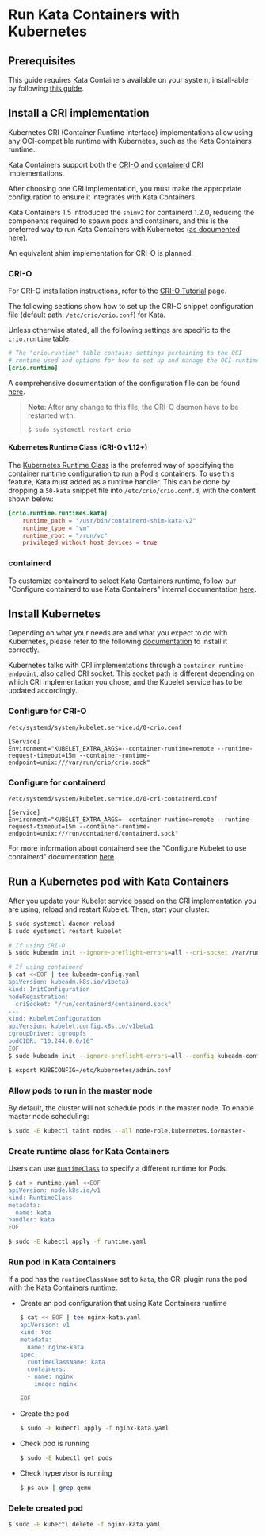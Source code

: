# Run Kata Containers with Kubernetes

## Prerequisites
This guide requires Kata Containers available on your system, install-able by following [this guide](../install/README.md).

## Install a CRI implementation

Kubernetes CRI (Container Runtime Interface) implementations allow using any
OCI-compatible runtime with Kubernetes, such as the Kata Containers runtime.

Kata Containers support both the [CRI-O](https://github.com/kubernetes-incubator/cri-o) and
[containerd](https://github.com/containerd/containerd) CRI implementations.

After choosing one CRI implementation, you must make the appropriate configuration
to ensure it integrates with Kata Containers.

Kata Containers 1.5 introduced the `shimv2` for containerd 1.2.0, reducing the components
required to spawn pods and containers, and this is the preferred way to run Kata Containers with Kubernetes ([as documented here](../how-to/how-to-use-k8s-with-containerd-and-kata.md#configure-containerd-to-use-kata-containers)).

An equivalent shim implementation for CRI-O is planned.

### CRI-O
For CRI-O installation instructions, refer to the [CRI-O Tutorial](https://github.com/cri-o/cri-o/blob/main/tutorial.md) page.

The following sections show how to set up the CRI-O snippet configuration file (default path: `/etc/crio/crio.conf`) for Kata.

Unless otherwise stated, all the following settings are specific to the `crio.runtime` table:
```toml
# The "crio.runtime" table contains settings pertaining to the OCI
# runtime used and options for how to set up and manage the OCI runtime.
[crio.runtime]
```
A comprehensive documentation of the configuration file can be found [here](https://github.com/cri-o/cri-o/blob/main/docs/crio.conf.5.md).

> **Note**: After any change to this file, the CRI-O daemon have to be restarted with:
>````
>$ sudo systemctl restart crio
>````

#### Kubernetes Runtime Class (CRI-O v1.12+)
The [Kubernetes Runtime Class](https://kubernetes.io/docs/concepts/containers/runtime-class/)
is the preferred way of specifying the container runtime configuration to run a Pod's containers.
To use this feature, Kata must added as a runtime handler. This can be done by
dropping a `50-kata` snippet file into `/etc/crio/crio.conf.d`, with the
content shown below:

```toml
[crio.runtime.runtimes.kata]
	runtime_path = "/usr/bin/containerd-shim-kata-v2"
	runtime_type = "vm"
	runtime_root = "/run/vc"
	privileged_without_host_devices = true
```


### containerd

To customize containerd to select Kata Containers runtime, follow our
"Configure containerd to use Kata Containers" internal documentation
[here](../how-to/how-to-use-k8s-with-containerd-and-kata.md#configure-containerd-to-use-kata-containers).

## Install Kubernetes

Depending on what your needs are and what you expect to do with Kubernetes,
please refer to the following
[documentation](https://kubernetes.io/docs/setup/) to install it correctly.

Kubernetes talks with CRI implementations through a `container-runtime-endpoint`,
also called CRI socket. This socket path is different depending on which CRI
implementation you chose, and the Kubelet service has to be updated accordingly.

### Configure for CRI-O

`/etc/systemd/system/kubelet.service.d/0-crio.conf`
```
[Service]
Environment="KUBELET_EXTRA_ARGS=--container-runtime=remote --runtime-request-timeout=15m --container-runtime-endpoint=unix:///var/run/crio/crio.sock"
```

### Configure for containerd

`/etc/systemd/system/kubelet.service.d/0-cri-containerd.conf`
```
[Service]
Environment="KUBELET_EXTRA_ARGS=--container-runtime=remote --runtime-request-timeout=15m --container-runtime-endpoint=unix:///run/containerd/containerd.sock"
```
For more information about containerd see the "Configure Kubelet to use containerd"
documentation [here](../how-to/how-to-use-k8s-with-containerd-and-kata.md#configure-kubelet-to-use-containerd).

## Run a Kubernetes pod with Kata Containers

After you update your Kubelet service based on the CRI implementation you
are using, reload and restart Kubelet. Then, start your cluster:
```bash
$ sudo systemctl daemon-reload
$ sudo systemctl restart kubelet

# If using CRI-O
$ sudo kubeadm init --ignore-preflight-errors=all --cri-socket /var/run/crio/crio.sock --pod-network-cidr=10.244.0.0/16

# If using containerd
$ cat <<EOF | tee kubeadm-config.yaml
apiVersion: kubeadm.k8s.io/v1beta3
kind: InitConfiguration
nodeRegistration:
  criSocket: "/run/containerd/containerd.sock"
---
kind: KubeletConfiguration
apiVersion: kubelet.config.k8s.io/v1beta1
cgroupDriver: cgroupfs
podCIDR: "10.244.0.0/16"
EOF
$ sudo kubeadm init --ignore-preflight-errors=all --config kubeadm-config.yaml

$ export KUBECONFIG=/etc/kubernetes/admin.conf
```

### Allow pods to run in the master node

By default, the cluster will not schedule pods in the master node. To enable master node scheduling:
```bash
$ sudo -E kubectl taint nodes --all node-role.kubernetes.io/master-
```

### Create runtime class for Kata Containers

Users can use [`RuntimeClass`](https://kubernetes.io/docs/concepts/containers/runtime-class/#runtime-class) to specify a different runtime for Pods.

```bash
$ cat > runtime.yaml <<EOF
apiVersion: node.k8s.io/v1
kind: RuntimeClass
metadata:
  name: kata
handler: kata
EOF

$ sudo -E kubectl apply -f runtime.yaml
```

### Run pod in Kata Containers

If a pod has the `runtimeClassName` set to `kata`, the CRI plugin runs the pod with the
[Kata Containers runtime](../../src/runtime/README.md).

- Create an pod configuration that using Kata Containers runtime

  ```bash
  $ cat << EOF | tee nginx-kata.yaml
  apiVersion: v1
  kind: Pod
  metadata:
    name: nginx-kata
  spec:
    runtimeClassName: kata
    containers:
    - name: nginx
      image: nginx

  EOF
  ```

- Create the pod
  ```bash
  $ sudo -E kubectl apply -f nginx-kata.yaml
  ```

- Check pod is running

  ```bash
  $ sudo -E kubectl get pods
  ```

- Check hypervisor is running
  ```bash
  $ ps aux | grep qemu
  ```

### Delete created pod

```bash
$ sudo -E kubectl delete -f nginx-kata.yaml
```
